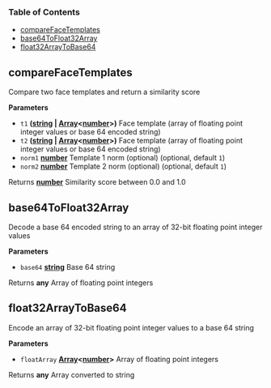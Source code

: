 <!-- Generated by documentation.js. Update this documentation by updating the source code. -->

### Table of Contents

-   [compareFaceTemplates](#comparefacetemplates)
-   [base64ToFloat32Array](#base64tofloat32array)
-   [float32ArrayToBase64](#float32arraytobase64)

## compareFaceTemplates

Compare two face templates and return a similarity score

**Parameters**

-   `t1` **([string](https://developer.mozilla.org/docs/Web/JavaScript/Reference/Global_Objects/String) \| [Array](https://developer.mozilla.org/docs/Web/JavaScript/Reference/Global_Objects/Array)&lt;[number](https://developer.mozilla.org/docs/Web/JavaScript/Reference/Global_Objects/Number)>)** Face template (array of floating point integer values or base 64 encoded string)
-   `t2` **([string](https://developer.mozilla.org/docs/Web/JavaScript/Reference/Global_Objects/String) \| [Array](https://developer.mozilla.org/docs/Web/JavaScript/Reference/Global_Objects/Array)&lt;[number](https://developer.mozilla.org/docs/Web/JavaScript/Reference/Global_Objects/Number)>)** Face template (array of floating point integer values or base 64 encoded string)
-   `norm1` **[number](https://developer.mozilla.org/docs/Web/JavaScript/Reference/Global_Objects/Number)** Template 1 norm (optional) (optional, default `1`)
-   `norm2` **[number](https://developer.mozilla.org/docs/Web/JavaScript/Reference/Global_Objects/Number)** Template 2 norm (optional) (optional, default `1`)

Returns **[number](https://developer.mozilla.org/docs/Web/JavaScript/Reference/Global_Objects/Number)** Similarity score between 0.0 and 1.0

## base64ToFloat32Array

Decode a base 64 encoded string to an array of 32-bit floating point integer values

**Parameters**

-   `base64` **[string](https://developer.mozilla.org/docs/Web/JavaScript/Reference/Global_Objects/String)** Base 64 string

Returns **any** Array of floating point integers

## float32ArrayToBase64

Encode an array of 32-bit floating point integer values to a base 64 string

**Parameters**

-   `floatArray` **[Array](https://developer.mozilla.org/docs/Web/JavaScript/Reference/Global_Objects/Array)&lt;[number](https://developer.mozilla.org/docs/Web/JavaScript/Reference/Global_Objects/Number)>** Array of floating point integers

Returns **any** Array converted to string

